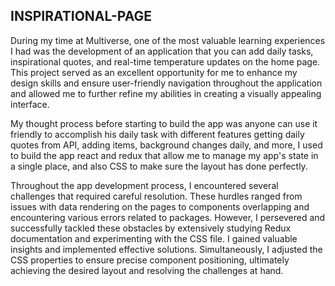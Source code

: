 ## INSPIRATIONAL-PAGE

During my time at Multiverse, one of the most valuable learning experiences I had was the development of an application that you can add daily tasks, inspirational quotes, and real-time temperature updates on the home page. This project served as an excellent opportunity for me to enhance my design skills and ensure user-friendly navigation throughout the application and allowed me to further refine my abilities in creating a visually appealing interface.

My thought process before starting to build the app was anyone can use it friendly to accomplish his daily task with different features getting daily quotes from API, adding items, background changes daily, and more, I used to build the app react and redux that allow me to manage my app's state in a single place, and also CSS to make sure the layout has done perfectly.

Throughout the app development process, I encountered several challenges that required careful resolution. These hurdles ranged from issues with data rendering on the pages to components overlapping and encountering various errors related to packages. However, I persevered and successfully tackled these obstacles by extensively studying Redux documentation and experimenting with the CSS file. I gained valuable insights and implemented effective solutions. Simultaneously, I adjusted the CSS properties to ensure precise component positioning, ultimately achieving the desired layout and resolving the challenges at hand.